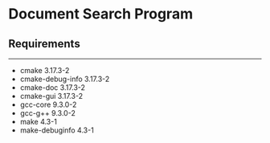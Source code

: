# Document Search Program

## Requirements
---
* cmake 3.17.3-2
* cmake-debug-info 3.17.3-2
* cmake-doc 3.17.3-2
* cmake-gui 3.17.3-2
* gcc-core 9.3.0-2
* gcc-g++ 9.3.0-2
* make 4.3-1
* make-debuginfo 4.3-1

